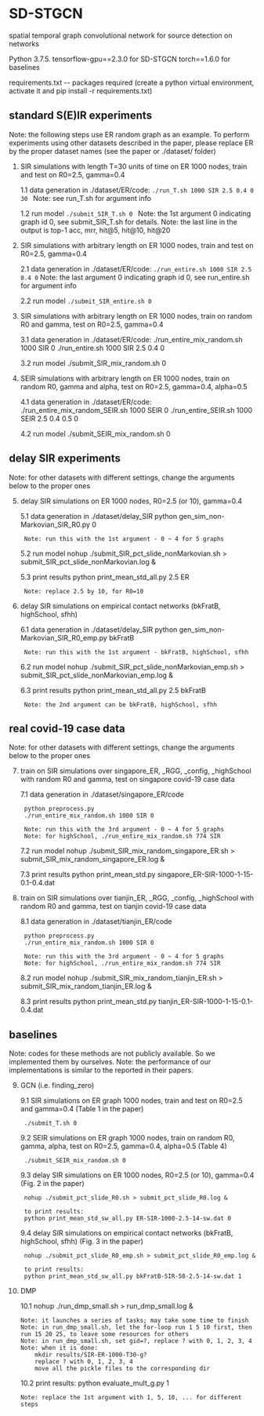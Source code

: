# SD-STGCN
spatial temporal graph convolutional network for source detection on networks

Python 3.7.5. 
tensorflow-gpu==2.3.0 for SD-STGCN
torch==1.6.0 for baselines

requirements.txt -- packages required (create a python virtual environment, activate it and pip install -r requirements.txt) 


## standard S(E)IR experiments 


Note: the following steps use ER random graph as an example. To perform experiments using other datasets described in the paper, please 
	replace ER by the proper dataset names (see the paper or ./dataset/ folder)

1. SIR simulations with length T=30 units of time on ER 1000 nodes, train and test on R0=2.5, gamma=0.4  

	1.1 data generation
		in ./dataset/ER/code:
		```
		./run_T.sh 1000 SIR 2.5 0.4 0 30 
		```
		Note: see run_T.sh for argument info 

	1.2 run model 
		```
		./submit_SIR_T.sh 0 
		```
		Note: the 1st argument 0 indicating graph id 0, see submit_SIR_T.sh for details. 
		Note: the last line in the output is top-1 acc, mrr, hit@5, hit@10, hit@20


2. SIR simulations with arbitrary length on ER 1000 nodes, train and test on R0=2.5, gamma=0.4 

	2.1 data generation
		in ./dataset/ER/code:
		```
		./run_entire.sh 1000 SIR 2.5 0.4 0
		```
		Note: the last argument 0 indicating graph id 0, see run_entire.sh for argument info
		
	2.2 run model
		```
		./submit_SIR_entire.sh 0 
		```
3. SIR simulations with arbitrary length on ER 1000 nodes, train on random R0 and gamma, test on R0=2.5, gamma=0.4

	3.1 data generation
		in ./dataset/ER/code:
		./run_entire_mix_random.sh 1000 SIR 0 
		./run_entire.sh 1000 SIR 2.5 0.4 0

	3.2 run model
		./submit_SIR_mix_random.sh 0


4. SEIR simulations with arbitrary length on ER 1000 nodes, train on random R0, gamma and alpha, test on R0=2.5, gamma=0.4, alpha=0.5 

	4.1 data generation
		in ./dataset/ER/code:
		./run_entire_mix_random_SEIR.sh 1000 SEIR 0
		./run_entire_SEIR.sh 1000 SEIR 2.5 0.4 0.5 0

	4.2 run model
		./submit_SEIR_mix_random.sh 0



## delay SIR experiments 


Note: for other datasets with different settings, change the arguments below to the proper ones

5. delay SIR simulations on ER 1000 nodes, R0=2.5 (or 10), gamma=0.4

	5.1 data generation
		in ./dataset/delay_SIR
		python gen_sim_non-Markovian_SIR_R0.py 0

		Note: run this with the 1st argument - 0 ~ 4 for 5 graphs

	5.2 run model
		nohup ./submit_SIR_pct_slide_nonMarkovian.sh > submit_SIR_pct_slide_nonMarkovian.log &

	5.3 print results
		python print_mean_std_all.py 2.5 ER

		Note: replace 2.5 by 10, for R0=10

6. delay SIR simulations on empirical contact networks (bkFratB, highSchool, sfhh)

	6.1 data generation
		in ./dataset/delay_SIR
		python gen_sim_non-Markovian_SIR_R0_emp.py bkFratB

		Note: run this with the 1st argument - bkFratB, highSchool, sfhh

	6.2 run model
		nohup ./submit_SIR_pct_slide_nonMarkovian_emp.sh > submit_SIR_pct_slide_nonMarkovian_emp.log &


	6.3 print results
		python print_mean_std_all.py 2.5 bkFratB

		Note: the 2nd argument can be bkFratB, highSchool, sfhh


## real covid-19 case data

Note: for other datasets with different settings, change the arguments below to the proper ones

7. train on SIR simulations over singapore_ER, _RGG, _config, _highSchool with random R0 and gamma, test on singapore covid-19 case data

	7.1 data generation
		in ./dataset/singapore_ER/code

		python preprocess.py
		./run_entire_mix_random.sh 1000 SIR 0

		Note: run this with the 3rd argument - 0 ~ 4 for 5 graphs	
		Note: for highSchool, ./run_entire_mix_random.sh 774 SIR 

	7.2 run model
		nohup ./submit_SIR_mix_random_singapore_ER.sh > submit_SIR_mix_random_singapore_ER.log &

	7.3 print results
		python print_mean_std.py singapore_ER-SIR-1000-1-15-0.1-0.4.dat


8. train on SIR simulations over tianjin_ER, _RGG, _config, _highSchool with random R0 and gamma, test on tianjin covid-19 case data

	8.1 data generation
		in ./dataset/tianjin_ER/code

		python preprocess.py
		./run_entire_mix_random.sh 1000 SIR 0

		Note: run this with the 3rd argument - 0 ~ 4 for 5 graphs	
		Note: for highSchool, ./run_entire_mix_random.sh 774 SIR 

	8.2 run model
		nohup ./submit_SIR_mix_random_tianjin_ER.sh > submit_SIR_mix_random_tianjin_ER.log &

	8.3 print results
		python print_mean_std.py tianjin_ER-SIR-1000-1-15-0.1-0.4.dat



## baselines

Note: codes for these methods are not publicly available. So we implemented them by ourselves. 
Note: the performance of our implementations is similar to the reported in their papers.  

9. GCN (i.e. finding_zero)

	9.1 SIR simulations on ER graph 1000 nodes, train and test on R0=2.5 and gamma=0.4 (Table 1 in the paper)

		./submit_T.sh 0

	9.2 SEIR simulations on ER graph 1000 nodes, train on random R0, gamma, alpha, test on R0=2.5, gamma=0.4, alpha=0.5 (Table 4)

		./submit_SEIR_mix_random.sh 0

	9.3 delay SIR simulations on ER 1000 nodes, R0=2.5 (or 10), gamma=0.4 (Fig. 2 in the paper)

		nohup ./submit_pct_slide_R0.sh > submit_pct_slide_R0.log &

		to print results:
		python print_mean_std_sw_all.py ER-SIR-1000-2.5-14-sw.dat 0

	9.4 delay SIR simulations on empirical contact networks (bkFratB, highSchool, sfhh) (Fig. 3 in the paper)

		nohup ./submit_pct_slide_R0_emp.sh > submit_pct_slide_R0_emp.log &

		to print results:
		python print_mean_std_sw_all.py bkFratB-SIR-58-2.5-14-sw.dat 1


10. DMP

	10.1 nohup ./run_dmp_small.sh > run_dmp_small.log &

		Note: it launches a series of tasks; may take some time to finish
		Note: in run_dmp_small.sh, let the for-loop run 1 5 10 first, then run 15 20 25, to leave some resources for others
		Note: in run_dmp_small.sh, set gid=?, replace ? with 0, 1, 2, 3, 4
		Note: when it is done:
			mkdir results/SIR-ER-1000-T30-g?
			replace ? with 0, 1, 2, 3, 4 
			move all the pickle files to the corresponding dir

	10.2 print results:
		python evaluate_mult_g.py 1

		Note: replace the 1st argument with 1, 5, 10, ... for different steps
